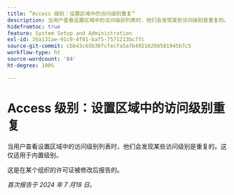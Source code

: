 ```yaml
---
title: ”Access 级别：设置区域中的访问级别重复“
description: 当用户查看设置区域中的访问级别列表时，他们会发现某些访问级别是重复的。这仅适用于内置级别。
hidefromtoc: true
feature: System Setup and Administration
exl-id: 26a131ae-91c9-4f81-baf5-7571213bcffc
source-git-commit: cbb43c65b38fcfecfa5a7b49216266581945b7c5
workflow-type: ht
source-wordcount: '84'
ht-degree: 100%

---
```


# Access 级别：设置区域中的访问级别重复

当用户查看设置区域中的访问级别列表时，他们会发现某些访问级别是重复的。这仅适用于内置级别。

这是在某个组织的许可证被修改后报告的。

_首次报告于 2024 年 7 月18 日。_
